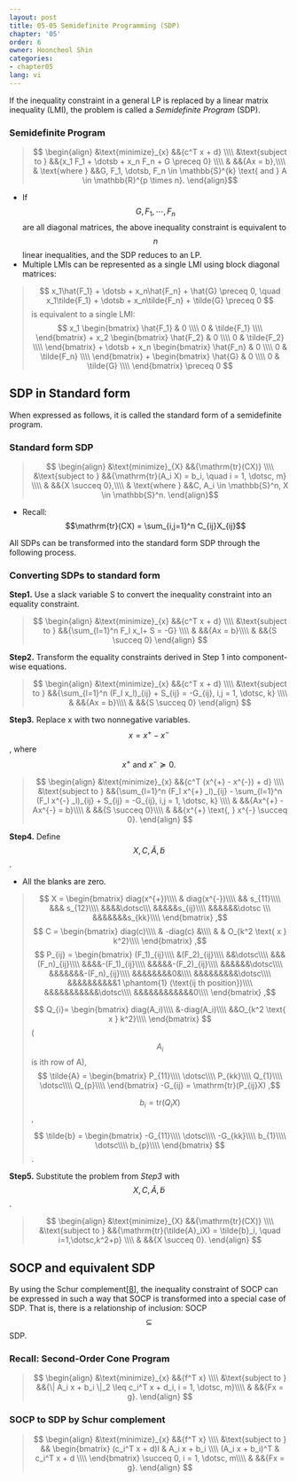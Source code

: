 ```yaml
---
layout: post
title: 05-05 Semidefinite Programming (SDP)
chapter: '05'
order: 6
owner: Hooncheol Shin
categories:
- chapter05
lang: vi
---
```


If the inequality constraint in a general LP is replaced by a linear matrix inequality (LMI), the problem is called a *Semidefinite Program* (SDP).

### Semidefinite Program
>$$
>\begin{align}
>    &\text{minimize}_{x} &&{c^T x + d} \\\\
>    &\text{subject to } &&{x_1 F_1 + \dotsb + x_n F_n + G \preceq 0} \\\\
>    & &&{Ax = b},\\\\
>    & \text{where } &&G, F_1, \dotsb, F_n \in \mathbb{S}^{k} \text{ and } A \in \mathbb{R}^{p \times n}.
>\end{align}$$

* If $$G, F_1, \dotsb, F_n$$ are all diagonal matrices, the above inequality constraint is equivalent to $$n$$ linear inequalities, and the SDP reduces to an LP.
* Multiple LMIs can be represented as a single LMI using block diagonal matrices:
> $$
> x_1\hat{F_1} + \dotsb + x_n\hat{F_n} + \hat{G} \preceq 0, \quad x_1\tilde{F_1} + \dotsb + x_n\tilde{F_n} + \tilde{G} \preceq 0
> $$
> is equivalent to a single LMI:
> $$
> x_1
> \begin{bmatrix}
>     \hat{F_1} & 0 \\\\
>     0 & \tilde{F_1} \\\\
> \end{bmatrix} + 
> x_2
> \begin{bmatrix}
>     \hat{F_2} & 0 \\\\
>     0 & \tilde{F_2} \\\\
> \end{bmatrix} + 
> \dotsb
> +
> x_n
> \begin{bmatrix}
>     \hat{F_n} & 0 \\\\
>     0 & \tilde{F_n} \\\\
> \end{bmatrix} + 
> \begin{bmatrix}
>     \hat{G} & 0 \\\\
>     0 & \tilde{G} \\\\
> \end{bmatrix}
> \preceq 0
> $$

## SDP in Standard form
When expressed as follows, it is called the standard form of a semidefinite program.

### Standard form SDP
>$$
>\begin{align}
>    &\text{minimize}_{X} &&{\mathrm{tr}(CX)} \\\\
>    &\text{subject to } &&{\mathrm{tr}(A_i X) = b_i, \quad i = 1, \dotsc, m} \\\\
>    & &&{X \succeq 0},\\\\
>    & \text{where } &&C, A_i \in \mathbb{S}^n, X \in \mathbb{S}^n.
>\end{align}$$

* Recall: $$\mathrm{tr}(CX) = \sum_{i,j=1}^n C_{ij}X_{ij}$$

All SDPs can be transformed into the standard form SDP through the following process.

### Converting SDPs to standard form
**Step1.**  Use a slack variable S to convert the inequality constraint into an equality constraint.
>$$
>\begin{align}
>    &\text{minimize}_{x} &&{c^T x + d} \\\\
>    &\text{subject to } &&{\sum_{l=1}^n F_l x_l+ S = -G} \\\\
>    & &&{Ax = b}\\\\
>    & &&{S \succeq 0}
>\end{align}
>$$

**Step2.** Transform the equality constraints derived in Step 1 into component-wise equations.
>$$
>\begin{align}
>    &\text{minimize}_{x} &&{c^T x + d} \\\\
>    &\text{subject to } &&{\sum_{l=1}^n (F_l x_l)_{ij} + S_{ij} = -G_{ij}, i,j = 1, \dotsc, k} \\\\
>    & &&{Ax = b}\\\\
>    & &&{S \succeq 0}
>\end{align}
>$$

**Step3.** Replace x with two nonnegative variables.
$$x = x^{+}  - x^{-}$$, where $$x^{+} \text{ and } x^{-} \succeq 0.$$
>$$
>\begin{align}
>    &\text{minimize}_{x} &&{c^T (x^{+}  - x^{-}) + d} \\\\
>    &\text{subject to } &&{\sum_{l=1}^n (F_l x^{+} _l)_{ij} - \sum_{l=1}^n (F_l x^{-} _l)_{ij} + S_{ij} = -G_{ij}, i,j = 1, \dotsc, k} \\\\
>    & &&{Ax^{+}  - Ax^{-} = b}\\\\
>    & &&{S \succeq 0}\\\\
>    & &&{x^{+} \text{, } x^{-} \succeq 0}.
>\end{align}
>$$

**Step4.** Define $$X, C, \tilde{A}, \tilde{b}$$.

* All the blanks are zero.

> $$
> X = 
> \begin{bmatrix}
> diag(x^{+})\\\\
>  & diag(x^{-})\\\\
> && s_{11}\\\\
> &&& s_{12}\\\\
> &&&&\dotsc\\\
> &&&&&s_{ij}\\\\
> &&&&&&\dotsc \\\
> &&&&&&&s_{kk}\\\\
> \end{bmatrix}
> ,$$
> $$
> C = 
> \begin{bmatrix}
> diag(c)\\\\
> & -diag(c) &\\\\
> & & O_{k^2 \text{ x } k^2}\\\\
> \end{bmatrix}
> ,$$
> $$
> P_{ij} = 
> \begin{bmatrix}
> (F_1)_{ij}\\\\
> &(F_2)_{ij}\\\\
> &&\dotsc\\\\
> &&&(F_n)_{ij}\\\\
> &&&&-(F_1)_{ij}\\\\
> &&&&&-(F_2)_{ij}\\\\
> &&&&&&\dotsc\\\\
> &&&&&&&-(F_n)_{ij}\\\\
> &&&&&&&&0&\\\\
> &&&&&&&&&\dotsc\\\\
> &&&&&&&&&&1 \phantom{1} (\text{ij th position})\\\\
> &&&&&&&&&&&\dotsc\\\\
> &&&&&&&&&&&&0\\\\
> \end{bmatrix}
> ,$$
>
> $$
> Q_{i}= 
> \begin{bmatrix}
> diag(A_i)\\\\
> &-diag(A_i)\\\\
> &&O_{k^2 \text{ x } k^2}\\\\
> \end{bmatrix}
> $$
> ($$A_i$$ is ith row of A),
> $$
> \tilde{A} = 
> \begin{bmatrix}
> P_{11}\\\\
> \dotsc\\\\
> P_{kk}\\\\
> Q_{1}\\\\
> \dotsc\\\\
> Q_{p}\\\\
> \end{bmatrix}
> -G_{ij} = \mathrm{tr}(P_{ij}X)
> ,$$
>
> $$
> b_i = \mathrm{tr}(Q_iX)
> $$,
>
> $$
> \tilde{b} = 
> \begin{bmatrix}
> -G_{11}\\\\
> \dotsc\\\\
> -G_{kk}\\\\
> b_{1}\\\\
> \dotsc\\\\
> b_{p}\\\\
> \end{bmatrix}
> $$.

**Step5.** Substitute the problem from *Step3* with $$X, C, \tilde{A}, \tilde{b}$$.

>$$
>\begin{align}
>    &\text{minimize}_{X} &&{\mathrm{tr}(CX)} \\\\
>    &\text{subject to } &&{\mathrm{tr}(\tilde{A}_iX) = \tilde{b}_i, \quad i=1,\dotsc,k^2+p} \\\\
>    & &&{X \succeq 0}.
>\end{align}
>$$

## SOCP and equivalent SDP
By using the Schur complement[[8](https://en.wikipedia.org/wiki/Schur_complement)], the inequality constraint of SOCP can be expressed in such a way that SOCP is transformed into a special case of SDP. That is, there is a relationship of inclusion: SOCP $$\subseteq$$ SDP.

### Recall: Second-Order Cone Program
>$$
>\begin{align}
>    &\text{minimize}_{x} &&{f^T x} \\\\
>    &\text{subject to } &&{\| A_i x + b_i \|_2 \leq c_i^T x + d_i, i = 1, \dotsc, m}\\\\
>    & &&{Fx = g}.
>\end{align}
>$$

### SOCP to SDP by Schur complement
>$$
>\begin{align}
>    &\text{minimize}_{x} &&{f^T x} \\\\
>    &\text{subject to } 
>    &&
>    \begin{bmatrix}
>    (c_i^T x + d)I    & A_i x + b_i \\\\
>    (A_i x + b_i)^T & c_i^T x + d \\\\
>    \end{bmatrix} \succeq 0, i = 1, \dotsc, m\\\\
>    & &&{Fx = g}.
>\end{align}
>$$